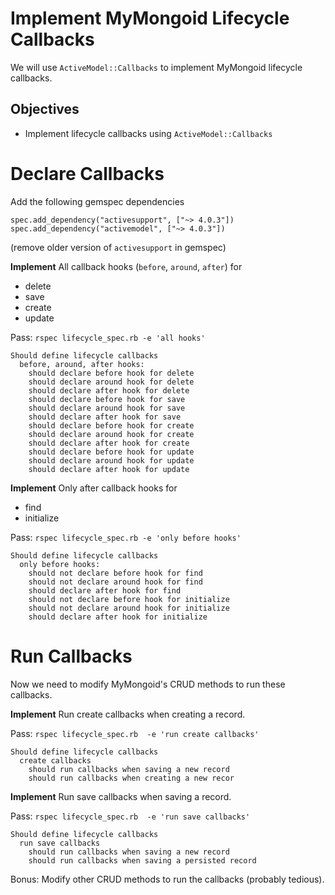 # Implement MyMongoid Lifecycle Callbacks

We will use `ActiveModel::Callbacks` to implement MyMongoid lifecycle callbacks.

## Objectives

+ Implement lifecycle callbacks using `ActiveModel::Callbacks`

# Declare Callbacks

Add the following gemspec dependencies

```
spec.add_dependency("activesupport", ["~> 4.0.3"])
spec.add_dependency("activemodel", ["~> 4.0.3"])
```

(remove older version of `activesupport` in gemspec)

**Implement** All callback hooks (`before`, `around`, `after`) for

+ delete
+ save
+ create
+ update

Pass: `rspec lifecycle_spec.rb -e 'all hooks'`

```
Should define lifecycle callbacks
  before, around, after hooks:
    should declare before hook for delete
    should declare around hook for delete
    should declare after hook for delete
    should declare before hook for save
    should declare around hook for save
    should declare after hook for save
    should declare before hook for create
    should declare around hook for create
    should declare after hook for create
    should declare before hook for update
    should declare around hook for update
    should declare after hook for update
```

**Implement** Only after callback hooks for

+ find
+ initialize

Pass: `rspec lifecycle_spec.rb -e 'only before hooks'`

```
Should define lifecycle callbacks
  only before hooks:
    should not declare before hook for find
    should not declare around hook for find
    should declare after hook for find
    should not declare before hook for initialize
    should not declare around hook for initialize
    should declare after hook for initialize
```

# Run Callbacks

Now we need to modify MyMongoid's CRUD methods to run these callbacks.

**Implement** Run create callbacks when creating a record.

Pass: `rspec lifecycle_spec.rb  -e 'run create callbacks'`

```
Should define lifecycle callbacks
  create callbacks
    should run callbacks when saving a new record
    should run callbacks when creating a new recor
```

**Implement** Run save callbacks when saving a record.

Pass: `rspec lifecycle_spec.rb  -e 'run save callbacks'`

```
Should define lifecycle callbacks
  run save callbacks
    should run callbacks when saving a new record
    should run callbacks when saving a persisted record
```

Bonus: Modify other CRUD methods to run the callbacks (probably tedious).